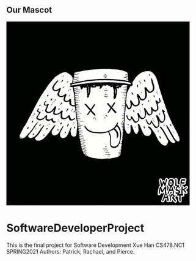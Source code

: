 ## Our Mascot<br />
![](coffee.gif)<br />
# SoftwareDeveloperProject
This is the final project for Software Development Xue Han CS478.NC1 SPRING2021 
Authors: Patrick, Rachael, and Pierce.
